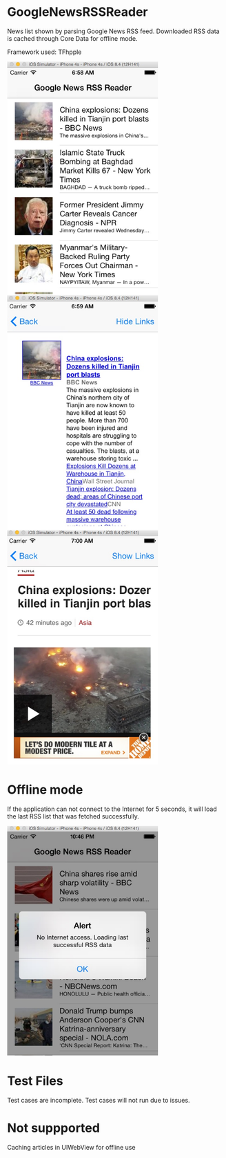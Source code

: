 # GoogleNewsRSSReader
News list shown by parsing Google News RSS feed. Downloaded RSS data is cached through Core Data for offline mode.

Framework used: TFhpple

<img src="https://github.com/hanjustin/GoogleNewsRSSReader/blob/master/Screenshots/MainScreen.jpg" width="350">

<img src="https://github.com/hanjustin/GoogleNewsRSSReader/blob/master/Screenshots/RelatedArticleLinks.jpg" width="350">

<img src="https://github.com/hanjustin/GoogleNewsRSSReader/blob/master/Screenshots/StoryArticleDisplay.jpg" width="350">

# Offline mode

If the application can not connect to the Internet for 5 seconds, it will load the last RSS list that was fetched successfully.

<img src="https://github.com/hanjustin/GoogleNewsRSSReader/blob/master/Screenshots/OfflineCacheMessage.jpg" width="350">

# Test Files

Test cases are incomplete. Test cases will not run due to issues.

# Not suppported

Caching articles in UIWebView for offline use